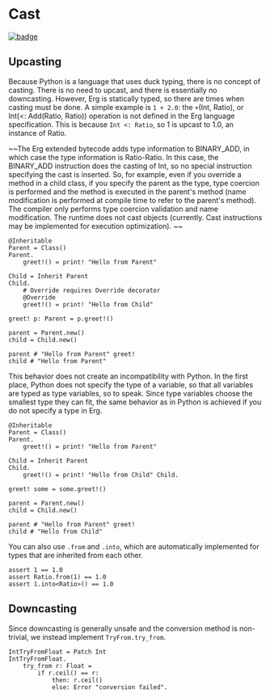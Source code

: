 # Cast

[![badge](https://img.shields.io/endpoint.svg?url=https%3A%2F%2Fgezf7g7pd5.execute-api.ap-northeast-1.amazonaws.com%2Fdefault%2Fsource_up_to_date%3Fowner%3Derg-lang%26repos%3Derg%26ref%3Dmain%26path%3Ddoc/EN/syntax/type/17_type_casting.md%26commit_hash%3D2ce482b1c8407332b3b74f4c3e5596f373f9a657)](https://gezf7g7pd5.execute-api.ap-northeast-1.amazonaws.com/default/source_up_to_date?owner=erg-lang&repos=erg&ref=main&path=doc/EN/syntax/type/17_type_casting.md&commit_hash=2ce482b1c8407332b3b74f4c3e5596f373f9a657)

## Upcasting

Because Python is a language that uses duck typing, there is no concept of casting. There is no need to upcast, and there is essentially no downcasting.
However, Erg is statically typed, so there are times when casting must be done.
A simple example is `1 + 2.0`: the `+`(Int, Ratio), or Int(<: Add(Ratio, Ratio)) operation is not defined in the Erg language specification. This is because `Int <: Ratio`, so 1 is upcast to 1.0, an instance of Ratio.

~~The Erg extended bytecode adds type information to BINARY_ADD, in which case the type information is Ratio-Ratio. In this case, the BINARY_ADD instruction does the casting of Int, so no special instruction specifying the cast is inserted. So, for example, even if you override a method in a child class, if you specify the parent as the type, type coercion is performed and the method is executed in the parent's method (name modification is performed at compile time to refer to the parent's method). The compiler only performs type coercion validation and name modification. The runtime does not cast objects (currently. Cast instructions may be implemented for execution optimization). ~~

```erg
@Inheritable
Parent = Class()
Parent.
    greet!() = print! "Hello from Parent"

Child = Inherit Parent
Child.
    # Override requires Override decorator
    @Override
    greet!() = print! "Hello from Child"

greet! p: Parent = p.greet!()

parent = Parent.new()
child = Child.new()

parent # "Hello from Parent" greet!
child # "Hello from Parent"
```

This behavior does not create an incompatibility with Python. In the first place, Python does not specify the type of a variable, so that all variables are typed as type variables, so to speak. Since type variables choose the smallest type they can fit, the same behavior as in Python is achieved if you do not specify a type in Erg.

```erg
@Inheritable
Parent = Class()
Parent.
    greet!() = print! "Hello from Parent"

Child = Inherit Parent
Child.
    greet!() = print! "Hello from Child" Child.

greet! some = some.greet!()

parent = Parent.new()
child = Child.new()

parent # "Hello from Parent" greet!
child # "Hello from Child"
```

You can also use `.from` and `.into`, which are automatically implemented for types that are inherited from each other.

```erg
assert 1 == 1.0
assert Ratio.from(1) == 1.0
assert 1.into<Ratio>() == 1.0
```

## Downcasting

Since downcasting is generally unsafe and the conversion method is non-trivial, we instead implement ``TryFrom.try_from``.

```erg
IntTryFromFloat = Patch Int
IntTryFromFloat.
    try_from r: Float =
        if r.ceil() == r:
            then: r.ceil()
            else: Error "conversion failed".
```
